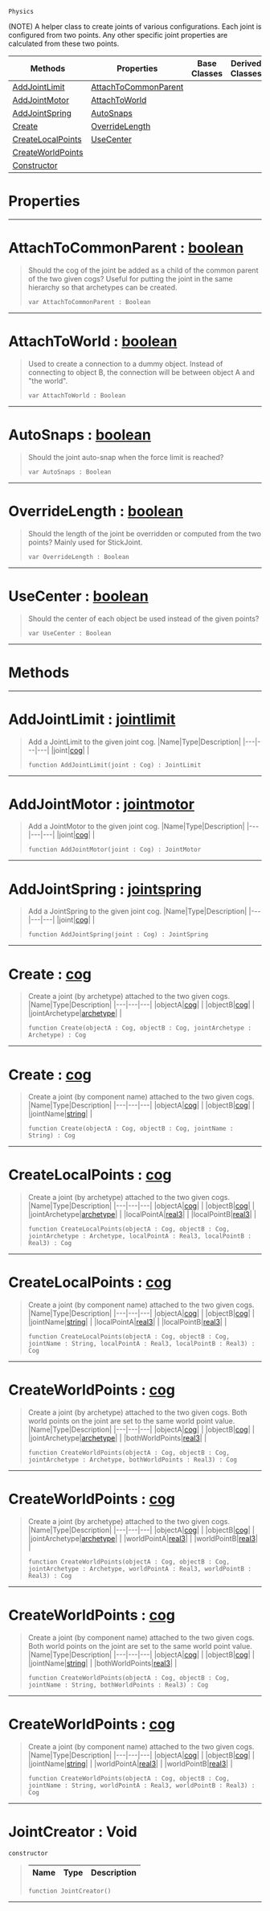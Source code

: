  `Physics`

(NOTE) A helper class to create joints of various configurations. Each joint is configured from two points. Any other specific joint properties are calculated from these two points.

|Methods|Properties|Base Classes|Derived Classes|
|---|---|---|---|
|[ AddJointLimit](https://github.com/zeroengineteam/ZeroDocs/blob/master/code_reference/class_reference/jointcreator.markdown#addjointlimit-zero-engin)|[ AttachToCommonParent](https://github.com/zeroengineteam/ZeroDocs/blob/master/code_reference/class_reference/jointcreator.markdown#attachtocommonparent-zer)| | |
|[ AddJointMotor](https://github.com/zeroengineteam/ZeroDocs/blob/master/code_reference/class_reference/jointcreator.markdown#addjointmotor-zero-engin)|[ AttachToWorld](https://github.com/zeroengineteam/ZeroDocs/blob/master/code_reference/class_reference/jointcreator.markdown#attachtoworld-zero-engin)| | |
|[ AddJointSpring](https://github.com/zeroengineteam/ZeroDocs/blob/master/code_reference/class_reference/jointcreator.markdown#addjointspring-zero-engi)|[ AutoSnaps](https://github.com/zeroengineteam/ZeroDocs/blob/master/code_reference/class_reference/jointcreator.markdown#autosnaps-zero-engine-do)| | |
|[ Create](https://github.com/zeroengineteam/ZeroDocs/blob/master/code_reference/class_reference/jointcreator.markdown#create-zero-engine-docum)|[ OverrideLength](https://github.com/zeroengineteam/ZeroDocs/blob/master/code_reference/class_reference/jointcreator.markdown#overridelength-zero-engi)| | |
|[ CreateLocalPoints](https://github.com/zeroengineteam/ZeroDocs/blob/master/code_reference/class_reference/jointcreator.markdown#createlocalpoints-zero-e)|[ UseCenter](https://github.com/zeroengineteam/ZeroDocs/blob/master/code_reference/class_reference/jointcreator.markdown#usecenter-zero-engine-do)| | |
|[ CreateWorldPoints](https://github.com/zeroengineteam/ZeroDocs/blob/master/code_reference/class_reference/jointcreator.markdown#createworldpoints-zero-e)| | | |
|[ Constructor](https://github.com/zeroengineteam/ZeroDocs/blob/master/code_reference/class_reference/jointcreator.markdown#jointcreator-void)| | | |


 #  Properties


---  
 #  AttachToCommonParent : [boolean](https://github.com/zeroengineteam/ZeroDocs/blob/master/code_reference/zilch_base_types/boolean.markdown)

> Should the cog of the joint be added as a child of the common parent of the two given cogs? Useful for putting the joint in the same hierarchy so that archetypes can be created.
> ``` lang=cpp, name=Zilch
> var AttachToCommonParent : Boolean


---  
 #  AttachToWorld : [boolean](https://github.com/zeroengineteam/ZeroDocs/blob/master/code_reference/zilch_base_types/boolean.markdown)

> Used to create a connection to a dummy object. Instead of connecting to object B, the connection will be between object A and "the world".
> ``` lang=cpp, name=Zilch
> var AttachToWorld : Boolean


---  
 #  AutoSnaps : [boolean](https://github.com/zeroengineteam/ZeroDocs/blob/master/code_reference/zilch_base_types/boolean.markdown)

> Should the joint auto-snap when the force limit is reached?
> ``` lang=cpp, name=Zilch
> var AutoSnaps : Boolean


---  
 #  OverrideLength : [boolean](https://github.com/zeroengineteam/ZeroDocs/blob/master/code_reference/zilch_base_types/boolean.markdown)

> Should the length of the joint be overridden or computed from the two points? Mainly used for StickJoint.
> ``` lang=cpp, name=Zilch
> var OverrideLength : Boolean


---  
 #  UseCenter : [boolean](https://github.com/zeroengineteam/ZeroDocs/blob/master/code_reference/zilch_base_types/boolean.markdown)

> Should the center of each object be used instead of the given points?
> ``` lang=cpp, name=Zilch
> var UseCenter : Boolean


---  
 #  Methods


---  
 #  AddJointLimit : [jointlimit](https://github.com/zeroengineteam/ZeroDocs/blob/master/code_reference/class_reference/jointlimit.markdown)

> Add a JointLimit to the given joint cog.
> |Name|Type|Description|
> |---|---|---|
> |joint|[cog](https://github.com/zeroengineteam/ZeroDocs/blob/master/code_reference/class_reference/cog.markdown)| |
> ``` lang=cpp, name=Zilch
> function AddJointLimit(joint : Cog) : JointLimit
> ``` 


---  
 #  AddJointMotor : [jointmotor](https://github.com/zeroengineteam/ZeroDocs/blob/master/code_reference/class_reference/jointmotor.markdown)

> Add a JointMotor to the given joint cog.
> |Name|Type|Description|
> |---|---|---|
> |joint|[cog](https://github.com/zeroengineteam/ZeroDocs/blob/master/code_reference/class_reference/cog.markdown)| |
> ``` lang=cpp, name=Zilch
> function AddJointMotor(joint : Cog) : JointMotor
> ``` 


---  
 #  AddJointSpring : [jointspring](https://github.com/zeroengineteam/ZeroDocs/blob/master/code_reference/class_reference/jointspring.markdown)

> Add a JointSpring to the given joint cog.
> |Name|Type|Description|
> |---|---|---|
> |joint|[cog](https://github.com/zeroengineteam/ZeroDocs/blob/master/code_reference/class_reference/cog.markdown)| |
> ``` lang=cpp, name=Zilch
> function AddJointSpring(joint : Cog) : JointSpring
> ``` 


---  
 #  Create : [cog](https://github.com/zeroengineteam/ZeroDocs/blob/master/code_reference/class_reference/cog.markdown)

> Create a joint (by archetype) attached to the two given cogs.
> |Name|Type|Description|
> |---|---|---|
> |objectA|[cog](https://github.com/zeroengineteam/ZeroDocs/blob/master/code_reference/class_reference/cog.markdown)| |
> |objectB|[cog](https://github.com/zeroengineteam/ZeroDocs/blob/master/code_reference/class_reference/cog.markdown)| |
> |jointArchetype|[archetype](https://github.com/zeroengineteam/ZeroDocs/blob/master/code_reference/class_reference/archetype.markdown)| |
> ``` lang=cpp, name=Zilch
> function Create(objectA : Cog, objectB : Cog, jointArchetype : Archetype) : Cog
> ``` 


---  
 #  Create : [cog](https://github.com/zeroengineteam/ZeroDocs/blob/master/code_reference/class_reference/cog.markdown)

> Create a joint (by component name) attached to the two given cogs.
> |Name|Type|Description|
> |---|---|---|
> |objectA|[cog](https://github.com/zeroengineteam/ZeroDocs/blob/master/code_reference/class_reference/cog.markdown)| |
> |objectB|[cog](https://github.com/zeroengineteam/ZeroDocs/blob/master/code_reference/class_reference/cog.markdown)| |
> |jointName|[string](https://github.com/zeroengineteam/ZeroDocs/blob/master/code_reference/zilch_base_types/string.markdown)| |
> ``` lang=cpp, name=Zilch
> function Create(objectA : Cog, objectB : Cog, jointName : String) : Cog
> ``` 


---  
 #  CreateLocalPoints : [cog](https://github.com/zeroengineteam/ZeroDocs/blob/master/code_reference/class_reference/cog.markdown)

> Create a joint (by archetype) attached to the two given cogs.
> |Name|Type|Description|
> |---|---|---|
> |objectA|[cog](https://github.com/zeroengineteam/ZeroDocs/blob/master/code_reference/class_reference/cog.markdown)| |
> |objectB|[cog](https://github.com/zeroengineteam/ZeroDocs/blob/master/code_reference/class_reference/cog.markdown)| |
> |jointArchetype|[archetype](https://github.com/zeroengineteam/ZeroDocs/blob/master/code_reference/class_reference/archetype.markdown)| |
> |localPointA|[real3](https://github.com/zeroengineteam/ZeroDocs/blob/master/code_reference/zilch_base_types/real3.markdown)| |
> |localPointB|[real3](https://github.com/zeroengineteam/ZeroDocs/blob/master/code_reference/zilch_base_types/real3.markdown)| |
> ``` lang=cpp, name=Zilch
> function CreateLocalPoints(objectA : Cog, objectB : Cog, jointArchetype : Archetype, localPointA : Real3, localPointB : Real3) : Cog
> ``` 


---  
 #  CreateLocalPoints : [cog](https://github.com/zeroengineteam/ZeroDocs/blob/master/code_reference/class_reference/cog.markdown)

> Create a joint (by component name) attached to the two given cogs.
> |Name|Type|Description|
> |---|---|---|
> |objectA|[cog](https://github.com/zeroengineteam/ZeroDocs/blob/master/code_reference/class_reference/cog.markdown)| |
> |objectB|[cog](https://github.com/zeroengineteam/ZeroDocs/blob/master/code_reference/class_reference/cog.markdown)| |
> |jointName|[string](https://github.com/zeroengineteam/ZeroDocs/blob/master/code_reference/zilch_base_types/string.markdown)| |
> |localPointA|[real3](https://github.com/zeroengineteam/ZeroDocs/blob/master/code_reference/zilch_base_types/real3.markdown)| |
> |localPointB|[real3](https://github.com/zeroengineteam/ZeroDocs/blob/master/code_reference/zilch_base_types/real3.markdown)| |
> ``` lang=cpp, name=Zilch
> function CreateLocalPoints(objectA : Cog, objectB : Cog, jointName : String, localPointA : Real3, localPointB : Real3) : Cog
> ``` 


---  
 #  CreateWorldPoints : [cog](https://github.com/zeroengineteam/ZeroDocs/blob/master/code_reference/class_reference/cog.markdown)

> Create a joint (by archetype) attached to the two given cogs. Both world points on the joint are set to the same world point value.
> |Name|Type|Description|
> |---|---|---|
> |objectA|[cog](https://github.com/zeroengineteam/ZeroDocs/blob/master/code_reference/class_reference/cog.markdown)| |
> |objectB|[cog](https://github.com/zeroengineteam/ZeroDocs/blob/master/code_reference/class_reference/cog.markdown)| |
> |jointArchetype|[archetype](https://github.com/zeroengineteam/ZeroDocs/blob/master/code_reference/class_reference/archetype.markdown)| |
> |bothWorldPoints|[real3](https://github.com/zeroengineteam/ZeroDocs/blob/master/code_reference/zilch_base_types/real3.markdown)| |
> ``` lang=cpp, name=Zilch
> function CreateWorldPoints(objectA : Cog, objectB : Cog, jointArchetype : Archetype, bothWorldPoints : Real3) : Cog
> ``` 


---  
 #  CreateWorldPoints : [cog](https://github.com/zeroengineteam/ZeroDocs/blob/master/code_reference/class_reference/cog.markdown)

> Create a joint (by archetype) attached to the two given cogs.
> |Name|Type|Description|
> |---|---|---|
> |objectA|[cog](https://github.com/zeroengineteam/ZeroDocs/blob/master/code_reference/class_reference/cog.markdown)| |
> |objectB|[cog](https://github.com/zeroengineteam/ZeroDocs/blob/master/code_reference/class_reference/cog.markdown)| |
> |jointArchetype|[archetype](https://github.com/zeroengineteam/ZeroDocs/blob/master/code_reference/class_reference/archetype.markdown)| |
> |worldPointA|[real3](https://github.com/zeroengineteam/ZeroDocs/blob/master/code_reference/zilch_base_types/real3.markdown)| |
> |worldPointB|[real3](https://github.com/zeroengineteam/ZeroDocs/blob/master/code_reference/zilch_base_types/real3.markdown)| |
> ``` lang=cpp, name=Zilch
> function CreateWorldPoints(objectA : Cog, objectB : Cog, jointArchetype : Archetype, worldPointA : Real3, worldPointB : Real3) : Cog
> ``` 


---  
 #  CreateWorldPoints : [cog](https://github.com/zeroengineteam/ZeroDocs/blob/master/code_reference/class_reference/cog.markdown)

> Create a joint (by component name) attached to the two given cogs. Both world points on the joint are set to the same world point value.
> |Name|Type|Description|
> |---|---|---|
> |objectA|[cog](https://github.com/zeroengineteam/ZeroDocs/blob/master/code_reference/class_reference/cog.markdown)| |
> |objectB|[cog](https://github.com/zeroengineteam/ZeroDocs/blob/master/code_reference/class_reference/cog.markdown)| |
> |jointName|[string](https://github.com/zeroengineteam/ZeroDocs/blob/master/code_reference/zilch_base_types/string.markdown)| |
> |bothWorldPoints|[real3](https://github.com/zeroengineteam/ZeroDocs/blob/master/code_reference/zilch_base_types/real3.markdown)| |
> ``` lang=cpp, name=Zilch
> function CreateWorldPoints(objectA : Cog, objectB : Cog, jointName : String, bothWorldPoints : Real3) : Cog
> ``` 


---  
 #  CreateWorldPoints : [cog](https://github.com/zeroengineteam/ZeroDocs/blob/master/code_reference/class_reference/cog.markdown)

> Create a joint (by component name) attached to the two given cogs.
> |Name|Type|Description|
> |---|---|---|
> |objectA|[cog](https://github.com/zeroengineteam/ZeroDocs/blob/master/code_reference/class_reference/cog.markdown)| |
> |objectB|[cog](https://github.com/zeroengineteam/ZeroDocs/blob/master/code_reference/class_reference/cog.markdown)| |
> |jointName|[string](https://github.com/zeroengineteam/ZeroDocs/blob/master/code_reference/zilch_base_types/string.markdown)| |
> |worldPointA|[real3](https://github.com/zeroengineteam/ZeroDocs/blob/master/code_reference/zilch_base_types/real3.markdown)| |
> |worldPointB|[real3](https://github.com/zeroengineteam/ZeroDocs/blob/master/code_reference/zilch_base_types/real3.markdown)| |
> ``` lang=cpp, name=Zilch
> function CreateWorldPoints(objectA : Cog, objectB : Cog, jointName : String, worldPointA : Real3, worldPointB : Real3) : Cog
> ``` 


---  
 #  JointCreator : Void

 `constructor`

> 
> |Name|Type|Description|
> |---|---|---|
> ``` lang=cpp, name=Zilch
> function JointCreator()
> ``` 


---  
 

 
